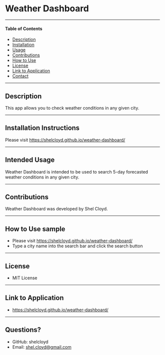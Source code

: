# **Weather Dashboard**

___

#### **Table of Contents**
* [Description](#description)
* [Installation](#installation)
* [Usage](#usage)
* [Contributions](#contributions)
* [How to Use](#instructions)
* [License](#license)
* [Link to Application](#link)
* [Contact](#contact)

___

<div id="description"></div>

## **Description**
This app allows you to check weather conditions in any given city.

___

<div id="installation"></div>

## **Installation Instructions**
Please visit https://shelcloyd.github.io/weather-dashboard/

___

<div id="usage"></div>

## **Intended Usage**
Weather Dashboard is intended to be used to search 5-day forecasted weather conditions in any given city.

___

<div id="contributions"></div>

## **Contributions**
Weather Dashboard was developed by Shel Cloyd.

___

<div id="instructions"></div>

## **How to Use sample**
* Please visit https://shelcloyd.github.io/weather-dashboard/
* Type a city name into the search bar and click the search button

___

<div id="license"></div>

## **License**
* MIT License

___

<div id="link"></div>

## **Link to Application**
* https://shelcloyd.github.io/weather-dashboard/

___

<div id="contact"></div>

## **Questions?**
* GitHub: shelcloyd
* Email:  shel.cloyd@gmail.com